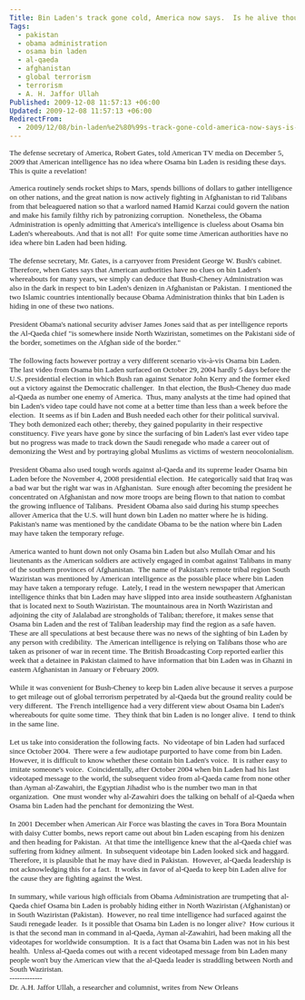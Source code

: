 ```yaml
---
Title: Bin Laden's track gone cold, America now says.  Is he alive though?
Tags:
  - pakistan
  - obama administration
  - osama bin laden
  - al-qaeda
  - afghanistan
  - global terrorism
  - terrorism
  - A. H. Jaffor Ullah
Published: 2009-12-08 11:57:13 +06:00
Updated: 2009-12-08 11:57:13 +06:00
RedirectFrom:
  - 2009/12/08/bin-laden%e2%80%99s-track-gone-cold-america-now-says-is-he-alive-though/
---
```


<span style="font-size: 10pt;"><span style="font-family: Times New Roman;">The defense secretary of America, Robert Gates, told American TV media on December 5, 2009 that American intelligence has no idea where Osama bin Laden is residing these days.<span style="mso-spacerun: yes;">  </span>This is quite a revelation! </span></span>
<p class="MsoNormal" style="margin: 0in 0in 0pt;"><span style="font-size: 10pt;"><span style="font-family: Times New Roman;">America routinely sends rocket ships to Mars, spends billions of dollars to gather intelligence on other nations, and the great nation is now actively fighting in Afghanistan to rid Talibans from that beleaguered nation so that a warlord named Hamid Karzai could govern the nation and make his family filthy rich by patronizing corruption.<span style="mso-spacerun: yes;">  </span>Nonetheless, the Obama Administration is openly admitting that America's intelligence is clueless about Osama bin Laden's whereabouts. And that is not all!<span style="mso-spacerun: yes;">  </span>For quite some time American authorities have no idea where bin Laden had been hiding. </span></span></p>
<p class="MsoNormal" style="margin: 0in 0in 0pt;"><span style="font-size: 10pt;"><span style="font-family: Times New Roman;"> </span></span></p>
<p class="MsoNormal" style="margin: 0in 0in 0pt;"><span style="font-size: 10pt;"><span style="font-family: Times New Roman;">The defense secretary, Mr. Gates, is a carryover from President George W. Bush's cabinet.<span style="mso-spacerun: yes;">  </span>Therefore, when Gates says that American authorities have no clues on bin Laden's whereabouts for many years, we simply can deduce that Bush-Cheney Administration was also in the dark in respect to bin Laden's denizen in Afghanistan or Pakistan.<span style="mso-spacerun: yes;">  </span>I mentioned the two Islamic countries intentionally because Obama Administration thinks that bin Laden is hiding in one of these two nations.<span style="mso-spacerun: yes;">  </span></span></span></p>
<p class="MsoNormal" style="margin: 0in 0in 0pt;"><span style="font-size: 10pt;"><span style="font-family: Times New Roman;"> </span></span></p>
<p class="MsoNormal" style="margin: 0in 0in 0pt;"><span style="font-size: 10pt;"><span style="font-family: Times New Roman;">President Obama's national security adviser James Jones said that as per intelligence reports the Al-Qaeda chief "is somewhere inside North Waziristan, sometimes on the Pakistani side of the border, sometimes on the Afghan side of the border." </span></span></p>
<p class="MsoNormal" style="margin: 0in 0in 0pt;"><span style="font-size: 10pt;"><span style="font-family: Times New Roman;"> </span></span></p>
<p class="MsoNormal" style="margin: 0in 0in 0pt;"><span style="font-size: 10pt;"><span style="font-family: Times New Roman;">The following facts however portray a very different scenario vis-à-vis Osama bin Laden.<span style="mso-spacerun: yes;">  </span>The last video from Osama bin Laden surfaced on October 29, 2004 hardly 5 days before the U.S. presidential election in which Bush ran against Senator John Kerry and the former eked out a victory against the Democratic challenger.<span style="mso-spacerun: yes;">  </span>In that election, the Bush-Cheney duo made al-Qaeda as number one enemy of America.<span style="mso-spacerun: yes;">  </span>Thus, many analysts at the time had opined that bin Laden's video tape could have not come at a better time than less than a week before the election.<span style="mso-spacerun: yes;">  </span>It seems as if bin Laden and Bush needed each other for their political survival.<span style="mso-spacerun: yes;">  </span>They both demonized each other; thereby, they gained popularity in their respective constituency. Five years have gone by since the surfacing of bin Laden's last ever video tape but no progress was made to track down the Saudi renegade who made a career out of demonizing the West and by portraying global Muslims as victims of western neocolonialism.</span></span></p>
<p class="MsoNormal" style="margin: 0in 0in 0pt;"><span style="font-size: 10pt;"><span style="font-family: Times New Roman;"> </span></span></p>
<p class="MsoNormal" style="margin: 0in 0in 0pt;"><span style="font-size: 10pt;"><span style="font-family: Times New Roman;">President Obama also used tough words against al-Qaeda and its supreme leader Osama bin Laden before the November 4, 2008 presidential election.<span style="mso-spacerun: yes;">  </span>He categorically said that Iraq was a bad war but the right war was in Afghanistan.<span style="mso-spacerun: yes;">  </span>Sure enough after becoming the president he concentrated on Afghanistan and now more troops are being flown to that nation to combat the growing influence of Talibans.<span style="mso-spacerun: yes;">  </span>President Obama also said during his stump speeches allover America that the U.S. will hunt down bin Laden no matter where he is hiding.<span style="mso-spacerun: yes;">  </span>Pakistan's name was mentioned by the candidate Obama to be the nation where bin Laden may have taken the temporary refuge.</span></span></p>
<p class="MsoNormal" style="margin: 0in 0in 0pt;"><span style="font-size: 10pt;"><span style="font-family: Times New Roman;"> </span></span></p>
<p class="MsoNormal" style="margin: 0in 0in 0pt;"><span style="font-size: 10pt;"><span style="font-family: Times New Roman;">America wanted to hunt down not only Osama bin Laden but also Mullah Omar and his lieutenants as the American soldiers are actively engaged in combat against Talibans in many of the southern provinces of Afghanistan.<span style="mso-spacerun: yes;">  </span>The name of Pakistan's remote tribal region South Waziristan was mentioned by American intelligence as the possible place where bin Laden may have taken a temporary refuge.<span style="mso-spacerun: yes;">  </span>Lately, I read in the western newspaper that American intelligence thinks that bin Laden may have slipped into area inside southeastern Afghanistan that is located next to South Waziristan. The mountainous area in North Waziristan and adjoining the city of Jalalabad are strongholds of Taliban; therefore, it makes sense that Osama bin Laden and the rest of Taliban leadership may find the region as a safe haven. These are all speculations at best because there was no news of the sighting of bin Laden by any person with credibility.<span style="mso-spacerun: yes;">  </span>The American intelligence is relying on Talibans those who are taken as prisoner of war in recent time. The British Broadcasting Corp reported earlier this week that a detainee in Pakistan claimed to have information that bin Laden was in Ghazni in eastern Afghanistan in January or February 2009.<span style="mso-spacerun: yes;">  </span></span></span></p>
<p class="MsoNormal" style="margin: 0in 0in 0pt;"><span style="font-size: 10pt;"><span style="font-family: Times New Roman;"> </span></span></p>
<p class="MsoNormal" style="margin: 0in 0in 0pt;"><span style="font-size: 10pt;"><span style="font-family: Times New Roman;">While it was convenient for Bush-Cheney to keep bin Laden alive because it serves a purpose to get mileage out of global terrorism perpetrated by al-Qaeda but the ground reality could be very different.<span style="mso-spacerun: yes;">  </span>The French intelligence had a very different view about Osama bin Laden's whereabouts for quite some time. <span style="mso-spacerun: yes;"> </span>They think that bin Laden is no longer alive.<span style="mso-spacerun: yes;">  </span>I tend to think in the same line.</span></span></p>
<p class="MsoNormal" style="margin: 0in 0in 0pt;"><span style="font-size: 10pt;"><span style="font-family: Times New Roman;"> </span></span></p>
<p class="MsoNormal" style="margin: 0in 0in 0pt;"><span style="font-size: 10pt;"><span style="font-family: Times New Roman;">Let us take into consideration the following facts.<span style="mso-spacerun: yes;">  </span>No videotape of bin Laden had surfaced since October 2004.<span style="mso-spacerun: yes;">  </span>There were a few audiotape purported to have come from bin Laden.<span style="mso-spacerun: yes;">  </span>However, it is difficult to know whether these contain bin Laden's voice.<span style="mso-spacerun: yes;">  </span>It is rather easy to imitate someone's voice.<span style="mso-spacerun: yes;">  </span>Coincidentally, after October 2004 when bin Laden had his last videotaped message to the world, the subsequent video from al-Qaeda came from none other than Ayman al-Zawahiri, the Egyptian Jihadist who is the number two man in that organization.<span style="mso-spacerun: yes;">  </span>One must wonder why al-Zawahiri does the talking on behalf of al-Qaeda when Osama bin Laden had the penchant for demonizing the West.<span style="mso-spacerun: yes;">    </span></span></span></p>
<p class="MsoNormal" style="margin: 0in 0in 0pt;"><span style="font-size: 10pt;"><span style="font-family: Times New Roman;"> </span></span></p>
<p class="MsoNormal" style="margin: 0in 0in 0pt;"><span style="font-size: 10pt;"><span style="font-family: Times New Roman;">In 2001 December when American Air Force was blasting the caves in Tora Bora Mountain with daisy Cutter bombs, news report came out about bin Laden escaping from his denizen and then heading for Pakistan.<span style="mso-spacerun: yes;">  </span>At that time the intelligence knew that the al-Qaeda chief was suffering from kidney ailment.<span style="mso-spacerun: yes;">  </span>In subsequent videotape bin Laden looked sick and haggard.<span style="mso-spacerun: yes;">  </span>Therefore, it is plausible that he may have died in Pakistan.<span style="mso-spacerun: yes;">  </span>However, al-Qaeda leadership is not acknowledging this for a fact.<span style="mso-spacerun: yes;">  </span>It works in favor of al-Qaeda to keep bin Laden alive for the cause they are fighting against the West. </span></span></p>
<p class="MsoNormal" style="margin: 0in 0in 0pt;"><span style="font-size: 10pt;"><span style="font-family: Times New Roman;"> </span></span></p>
<p class="MsoNormal" style="margin: 0in 0in 0pt;"><span style="font-size: 10pt;"><span style="font-family: Times New Roman;">In summary, while various high officials from Obama Administration are trumpeting that al-Qaeda chief Osama bin Laden is probably hiding either in North Waziristan (Afghanistan) or in South Waziristan (Pakistan).<span style="mso-spacerun: yes;">  </span>However, no real time intelligence had surfaced against the Saudi renegade leader.<span style="mso-spacerun: yes;">  </span>Is it possible that Osama bin Laden is no longer alive?<span style="mso-spacerun: yes;">  </span>How curious it is that the second man in command in al-Qaeda, Ayman al-Zawahiri, had been making all the videotapes for worldwide consumption.<span style="mso-spacerun: yes;">  </span>It is a fact that Osama bin Laden was not in his best health.<span style="mso-spacerun: yes;">  </span>Unless al-Qaeda comes out with a recent videotaped message from bin Laden many people won't buy the American view that the al-Qaeda leader is straddling between North and South Waziristan.</span></span></p>
<p class="MsoNormal" style="margin: 0in 0in 0pt;"><span style="font-size: 10pt;"><span style="font-family: Times New Roman;">-------------</span></span></p>
<p class="MsoNormal" style="margin: 0in 0in 0pt;"><span style="font-size: 10pt;"><span style="font-family: Times New Roman;">Dr. A.H. Jaffor Ullah, a researcher and columnist, writes from New Orleans</span></span></p>
<p class="MsoNormal" style="margin: 0in 0in 0pt;"><span style="font-size: 10pt;"><span style="font-family: Times New Roman;"> </span></span></p>
<p class="MsoNormal" style="margin: 0in 0in 0pt;"><span style="font-size: 10pt;"><span style="font-family: Times New Roman;"> </span></span></p>
<p class="MsoNormal" style="margin: 0in 0in 0pt;"><span style="font-size: 10pt;"><span style="font-family: Times New Roman;"><span style="mso-spacerun: yes;"> </span><span style="mso-spacerun: yes;"> </span></span></span></p>
<p class="MsoNormal" style="margin: 0in 0in 0pt;"><span style="font-size: 10pt;"><span style="font-family: Times New Roman;"> </span></span></p>
<p class="MsoNormal" style="margin: 0in 0in 0pt;"><span style="font-size: 10pt;"><span style="font-family: Times New Roman;"><span style="mso-spacerun: yes;"> </span><span style="mso-spacerun: yes;">    </span></span></span></p>
<p class="MsoNormal" style="margin: 0in 0in 0pt;"><span style="font-size: 10pt;"><span style="font-family: Times New Roman;"><span style="mso-spacerun: yes;">  </span></span></span></p>
<p class="MsoNormal" style="margin: 0in 0in 0pt;"><span style="font-size: 10pt;"><span style="font-family: Times New Roman;"><span style="mso-spacerun: yes;"> </span><span style="mso-spacerun: yes;"> </span></span></span></p>
<p class="MsoNormal" style="margin: 0in 0in 0pt;"><span style="font-size: 10pt;"><span style="font-family: Times New Roman;"> </span></span></p>
<p class="MsoNormal" style="margin: 0in 0in 0pt;"><span style="font-size: 10pt;"><span style="font-family: Times New Roman;"> </span></span></p>
<p class="MsoNormal" style="margin: 0in 0in 0pt;"><span style="font-size: 10pt;"><span style="font-family: Times New Roman;"> </span></span></p>
<p class="MsoNormal" style="margin: 0in 0in 0pt;"><span style="font-size: 10pt;"><span style="font-family: Times New Roman;"> </span></span></p>
